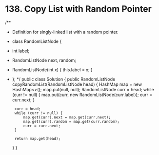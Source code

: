 # 138. Copy List with Random Pointer

/\*\*

* Definition for singly-linked list with a random pointer.
* class RandomListNode {
* int label;
* RandomListNode next, random;
* RandomListNode\(int x\) { this.label = x; }
* }; \*/ public class Solution { public RandomListNode copyRandomList\(RandomListNode head\) { HashMap map = new HashMap&lt;&gt;\(\); map.put\(null, null\); RandomListNode curr = head; while \(curr != null\) { map.put\(curr, new RandomListNode\(curr.label\)\); curr = curr.next; }

  ```text
   curr = head;
   while (curr != null) {
       map.get(curr).next = map.get(curr.next);
       map.get(curr).random = map.get(curr.random);
       curr = curr.next;
   }

   return map.get(head);
  ```

  } }

